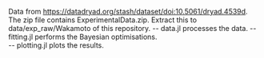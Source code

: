Data from https://datadryad.org/stash/dataset/doi:10.5061/dryad.4539d.
The zip file contains ExperimentalData.zip. Extract this to data/exp_raw/Wakamoto of this repository.
-- data.jl processes the data. 
-- fitting.jl performs the Bayesian optimisations.  
-- plotting.jl plots the results. 
